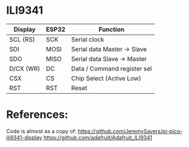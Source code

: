 # ILI9341

| Display  | ESP32   | Function                    |
|----------|---------|-----------------------------|
| SCL (RS) | SCK     | Serial clock                |
| SDI      | MOSI    | Serial data Master -> Slave |
| SDO      | MISO    | Serial data Slave -> Master |
| D/CX (WR)| DC      | Data / Command register sel |
| CSX      | CS      | Chip Select (Active Low)    |
| RST      | RST     | Reset                       |

# References:
Code is almost as a copy of:
https://github.com/JeremySayers/pi-pico-ili9341-display
https://github.com/adafruit/Adafruit_ILI9341
